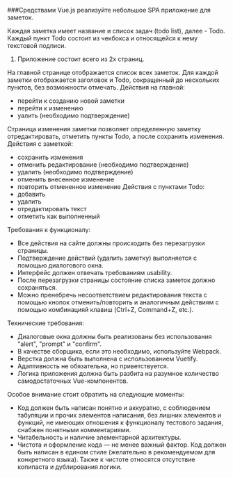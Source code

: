 ###Средствами Vue.js реализуйте небольшое SPA приложение для заметок.

Каждая заметка имеет название и список задач (todo list), далее - Todo. Каждый пункт Todo состоит из чекбокса и относящейся к нему текстовой подписи.

1. Приложение состоит всего из 2х страниц.

На главной странице отображается список всех заметок. Для каждой заметки отображается заголовок и Todo, сокращенный до нескольких пунктов, без возможности отмечать. Действия на главной:

- перейти к созданию новой заметки
- перейти к изменению
- уалить (необходимо подтверждение)

Страница изменения заметки позволяет определенную заметку отредактировать, отметить пункты Todo, а после сохранить изменения. Действия с заметкой:

- сохранить изменения
- отменить редактирование (необходимо подтверждение)
- удалить (необходимо подтверждение)
- отменить внесенное изменение
- повторить отмененное изменение Действия с пунктами Todo:
- добавить
- удалить
- отредактировать текст
- отметить как выполненный

Требования к функционалу:

- Все действия на сайте должны происходить без перезагрузки страницы.
- Подтверждение действий (удалить заметку) выполняется с помощью диалогового окна.
- Интерфейс должен отвечать требованиям usability.
- После перезагрузки страницы состояние списка заметок должно сохраняться.
- Можно пренебречь несоответствием редактирования текста с помощью кнопок отменить/повторить и аналогичным действиям с помощью комбинацияй клавиш (Ctrl+Z, Command+Z, etc.).

Технические требования:

- Диалоговые окна должны быть реализованы без использования "alert", "prompt" и "confirm".
- В качестве сборщика, если это необходимо, используйте Webpack.
- Верстка должна быть выполнена с использованием Vuetify.
- Адаптивность не обязательна, но приветствуется.
- Логика приложения должна быть разбита на разумное количество самодостаточных Vue-компонентов.

Особое внимание стоит обратить на следующие моменты:

- Код должен быть написан понятно и аккуратно, с соблюдением табуляции и прочих элементов написания, без лишних элементов и функций, не имеющих отношения к функционалу тестового задания, снабжен понятными комментариями.
- Читабельность и наличие элементарной архитектуры.
- Чистота и оформление кода — не менее важный фактор. Код должен быть написан в едином стиле (желательно в рекомендуемом для конкретного языка). Также к чистоте относятся отсутствие копипаста и дублирования логики.